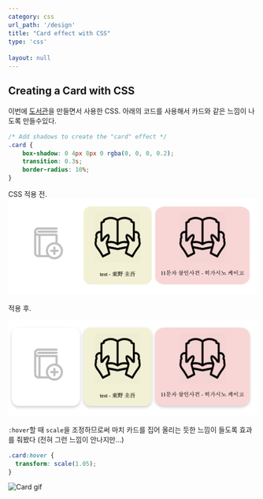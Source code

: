 ```yaml
---
category: css
url_path: '/design'
title: "Card effect with CSS"
type: 'css'

layout: null
---
```


## Creating a Card with CSS

이번에 [도서관](https://github.com/jioneeu/library)을 만들면서 사용한 CSS.
아래의 코드를 사용해서 카드와 같은 느낌이 나도록 만들수있다.

```css
/* Add shadows to create the "card" effect */
.card {
    box-shadow: 0 4px 8px 0 rgba(0, 0, 0, 0.2);
    transition: 0.3s;
    border-radius: 10%;
}
```

CSS 적용 전.
![Card effect example](/assets/images/css/card-1.png)

적용 후.

![Card effect example](/assets/images/css/card-2.png)

`:hover`할 때 `scale`을 조정하므로써 마치 카드를 집어 올리는 듯한 느낌이 들도록 효과를 줘봤다
(전혀 그런 느낌이 안나지만...)

```css 
.card:hover {
  transform: scale(1.05);
}
```
![Card gif](/assets/gifs/card.gif)
